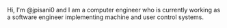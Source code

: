 Hi, I'm @jpisani0 and I am a computer engineer who is currently working as a software engineer implementing machine and user control systems.  

<!---
jpisani0/jpisani0 is a ✨ special ✨ repository because its `README.md` (this file) appears on your GitHub profile.
You can click the Preview link to take a look at your changes.
--->
